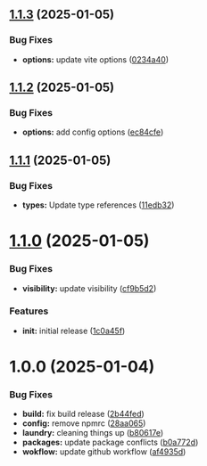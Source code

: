 ## [1.1.3](https://github.com/freshsqueezed/gql/compare/v1.1.2...v1.1.3) (2025-01-05)


### Bug Fixes

* **options:** update vite  options ([0234a40](https://github.com/freshsqueezed/gql/commit/0234a40f3458761b1f1346389eb3853549feed30))

## [1.1.2](https://github.com/freshsqueezed/gql/compare/v1.1.1...v1.1.2) (2025-01-05)


### Bug Fixes

* **options:** add config options ([ec84cfe](https://github.com/freshsqueezed/gql/commit/ec84cfebd1bfb80ff2111e523bc9d6c69a51b3da))

## [1.1.1](https://github.com/freshsqueezed/gql/compare/v1.1.0...v1.1.1) (2025-01-05)


### Bug Fixes

* **types:** Update type references ([11edb32](https://github.com/freshsqueezed/gql/commit/11edb328d12e9840a02eb947364a281d8140a6d1))

# [1.1.0](https://github.com/freshsqueezed/gql/compare/v1.0.0...v1.1.0) (2025-01-05)


### Bug Fixes

* **visibility:** update visibility ([cf9b5d2](https://github.com/freshsqueezed/gql/commit/cf9b5d2e29119c0436e69e2f60a4f6298879b0be))


### Features

* **init:** initial release ([1c0a45f](https://github.com/freshsqueezed/gql/commit/1c0a45f3f80dd2a4a8f4e51a70f1e8a0adda54a7))

# 1.0.0 (2025-01-04)


### Bug Fixes

* **build:** fix build release ([2b44fed](https://github.com/freshsqueezed/gql/commit/2b44fed5d46a3f888a112feb9923a19ba3f091da))
* **config:** remove npmrc ([28aa065](https://github.com/freshsqueezed/gql/commit/28aa065f780b05aeb5610e4c08870446ac0e6c7c))
* **laundry:** cleaning things up ([b80617e](https://github.com/freshsqueezed/gql/commit/b80617e945499765127562635a0e77578acb1e1d))
* **packages:** update package conflicts ([b0a772d](https://github.com/freshsqueezed/gql/commit/b0a772d6544e7a44c4a9a67fb012f98dd9b7932e))
* **wokflow:** update github workflow ([af4935d](https://github.com/freshsqueezed/gql/commit/af4935db53113fb6a09cdb19f9fe68ced2593c75))

